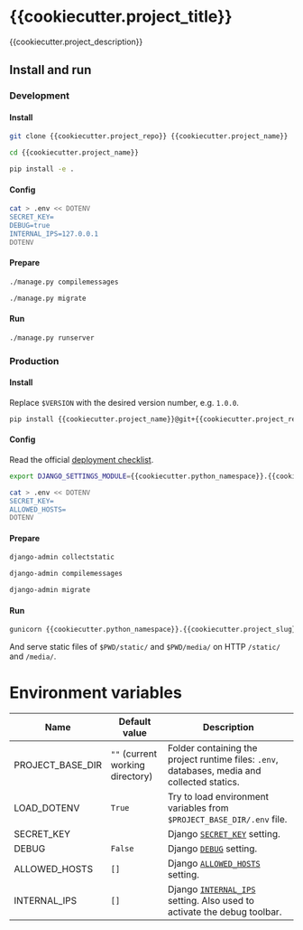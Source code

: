 # {{cookiecutter.project_title}}

{{cookiecutter.project_description}}

## Install and run

### Development

#### Install
```bash
git clone {{cookiecutter.project_repo}} {{cookiecutter.project_name}}
```
```bash
cd {{cookiecutter.project_name}}
```
```bash
pip install -e .
```

#### Config
```bash
cat > .env << DOTENV
SECRET_KEY=
DEBUG=true
INTERNAL_IPS=127.0.0.1
DOTENV
```

#### Prepare
```bash
./manage.py compilemessages
```
```bash
./manage.py migrate
```

#### Run
```bash
./manage.py runserver
```

### Production

#### Install
Replace `$VERSION` with the desired version number, e.g. `1.0.0`.
```bash
pip install {{cookiecutter.project_name}}@git+{{cookiecutter.project_repo}}@$VERSION
```

#### Config
Read the official [deployment checklist](https://docs.djangoproject.com/en/4.2/howto/deployment/checklist/).
```bash
export DJANGO_SETTINGS_MODULE={{cookiecutter.python_namespace}}.{{cookiecutter.project_slug}}.settings
```
```bash
cat > .env << DOTENV
SECRET_KEY=
ALLOWED_HOSTS=
DOTENV
```

#### Prepare
```bash
django-admin collectstatic
```
```bash
django-admin compilemessages
```
```bash
django-admin migrate
```

#### Run
```bash
gunicorn {{cookiecutter.python_namespace}}.{{cookiecutter.project_slug}}.wsgi
```
And serve static files of `$PWD/static/` and `$PWD/media/` on HTTP `/static/` and `/media/`.

# Environment variables

| Name             | Default value                    | Description                                                                                                                                 |
| ---------------- | -------------------------------- |---------------------------------------------------------------------------------------------------------------------------------------------|
| PROJECT_BASE_DIR | `""` (current working directory) | Folder containing the project runtime files: `.env`, databases, media and collected statics.                                                |
| LOAD_DOTENV      | `True`                           | Try to load environment variables from `$PROJECT_BASE_DIR/.env` file.                                                                       |
| SECRET_KEY       |                                  | Django [`SECRET_KEY`](https://docs.djangoproject.com/en/4.2/ref/settings/#std:setting-SECRET_KEY) setting.                                  |
| DEBUG            | `False`                          | Django [`DEBUG`](https://docs.djangoproject.com/en/4.2/ref/settings/#debug) setting.                                                        |
| ALLOWED_HOSTS    | `[]`                             | Django [`ALLOWED_HOSTS`](https://docs.djangoproject.com/en/4.2/ref/settings/#allowed-hosts) setting.                                        |
| INTERNAL_IPS     | `[]`                             | Django [`INTERNAL_IPS`](https://docs.djangoproject.com/en/4.2/ref/settings/#internal-ips) setting. Also used to activate the debug toolbar. |
